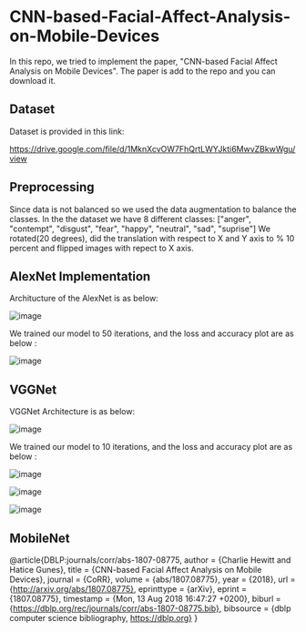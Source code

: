 # CNN-based-Facial-Affect-Analysis-on-Mobile-Devices

In this repo, we tried to implement the paper, "CNN-based Facial Affect Analysis on Mobile Devices". The paper is add to the repo and you can download it. 

## Dataset 

Dataset is provided in this link:

https://drive.google.com/file/d/1MknXcvOW7FhQrtLWYJkti6MwvZBkwWgu/view

## Preprocessing

Since data is not balanced so we used the data augmentation to balance the classes. In the the dataset we have 8 different classes: 
["anger", "contempt", "disgust", "fear", "happy", "neutral", "sad", "suprise"]
We rotated(20 degrees), did the translation with respect to X and Y axis to % 10 percent and flipped images with repect to X axis.

## AlexNet Implementation

Architucture of the AlexNet is as below: 

![image](https://github.com/tmorovati/CNN-based-Facial-Affect-Analysis-on-Mobile-Devices/assets/47552594/ba2a2fac-d23b-4c7b-b1c1-d93194b72e57)

We trained our model to 50 iterations, and the loss and accuracy plot are as below : 

![image](https://github.com/tmorovati/CNN-based-Facial-Affect-Analysis-on-Mobile-Devices/assets/47552594/2123c2c8-ede9-4fa2-a75d-50fbe8d74b96)

## VGGNet

VGGNet Architecture is as below: 

![image](https://github.com/tmorovati/CNN-based-Facial-Affect-Analysis-on-Mobile-Devices/assets/47552594/2070e5d6-db73-4f02-8c22-81b7578019ac)


We trained our model to 10 iterations, and the loss and accuracy plot are as below : 

![image](https://github.com/tmorovati/CNN-based-Facial-Affect-Analysis-on-Mobile-Devices/assets/47552594/70ddd210-9322-4fc9-9248-f03994d3cf70)

![image](https://github.com/tmorovati/CNN-based-Facial-Affect-Analysis-on-Mobile-Devices/assets/47552594/7f28d753-10cf-408c-a590-4c6c8744bfdc)


![image](https://github.com/tmorovati/CNN-based-Facial-Affect-Analysis-on-Mobile-Devices/assets/47552594/3b4a302a-e255-4e48-9a43-2f5531a21d39)


## MobileNet
@article{DBLP:journals/corr/abs-1807-08775,
  author       = {Charlie Hewitt and
                  Hatice Gunes},
  title        = {CNN-based Facial Affect Analysis on Mobile Devices},
  journal      = {CoRR},
  volume       = {abs/1807.08775},
  year         = {2018},
  url          = {http://arxiv.org/abs/1807.08775},
  eprinttype    = {arXiv},
  eprint       = {1807.08775},
  timestamp    = {Mon, 13 Aug 2018 16:47:27 +0200},
  biburl       = {https://dblp.org/rec/journals/corr/abs-1807-08775.bib},
  bibsource    = {dblp computer science bibliography, https://dblp.org}
}
